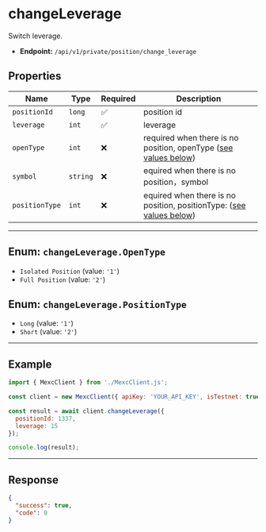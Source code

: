 # changeLeverage

Switch leverage.

- **Endpoint:** `/api/v1/private/position/change_leverage`

## Properties

| **Name**           | **Type**   | **Required** | **Description** |
|--------------------|------------|--------------|------------------|
| `positionId`           | `long`   | ✅            | position id |
| `leverage`           | `int`   | ✅            | leverage |
| `openType`           | `int`   | ❌            | required when there is no position, openType ([see values below](#enum-changeleverageopentype)) |
| `symbol`           | `string`   | ❌            | equired when there is no position，symbol |
| `positionType`           | `int`   | ❌            | equired when there is no position, positionType: ([see values below](#enum-changeleveragepositiontype)) |

---

## Enum: `changeLeverage.OpenType`

* `Isolated Position` (value: `'1'`)
* `Full Position` (value: `'2'`)

## Enum: `changeLeverage.PositionType`

* `Long` (value: `'1'`)
* `Short` (value: `'2'`)

---

## Example

```js
import { MexcClient } from './MexcClient.js';

const client = new MexcClient({ apiKey: 'YOUR_API_KEY', isTestnet: true });

const result = await client.changeLeverage({
  positionId: 1337,
  leverage: 15
});

console.log(result);
```

---

## Response

```JSON
{ 
  "success": true,
  "code": 0
}
```